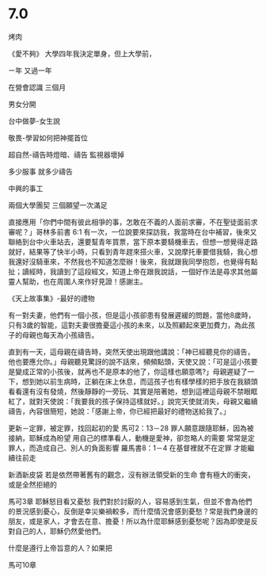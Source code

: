 # 7.0


烤肉

《愛不夠》
大學四年我決定單身，但上大學前，

ㄧ年 又過一年

在營會認識 三個月

男女分開

台中做夢-女生說

敬畏-學習如何把神擺首位

超自然-禱告時燈暗、禱告 監視器壞掉

多少服事 就多少禱告

中興的事工

兩個大學團契  三個願望一次滿足

直接應用「你們中間有彼此相爭的事，怎敢在不義的人面前求審，不在聖徒面前求審呢？」哥林多前書‬ ‭6:1‬
有一次，一位說要來探訪我，我當時在台中補習，後來又聯絡到台中火車站去，還要幫青年買票，當下原本要騎機車去，但想一想覺得走路就好，結果等了快半小時，只看到青年趕來搭火車，又說摩托車要借我騎，我心想我還好沒騎車來，不然我也不知道怎麼辦！後來，我就跟我同學抱怨，也覺得有點扯；讀經時，我讀到了這段經文，知道上帝在跟我說話，一個好作法是尋求其他屬靈人幫助，也在周圍人來作好見證！感謝主。

《天上故事集》-最好的禮物

有一對夫妻，他們有一個小孩，但是這小孩卻患有發展遲緩的問題，當他8歲時，只有3歲的智能，這對夫妻很擔憂這小孩的未來，以及照顧起來更加費力，為此孩子的母親也每天為小孩禱告。

直到有一天，這母親在禱告時，突然天使出現跟他講說：「神已經聽見你的禱告，他也要應允你。」母親聽見驚訝的說不話來，頻頻點頭，天使又說：「可是這小孩要是變成正常的小孩後，就再也不是原本的他了，你這樣也願意嗎?」母親遲疑了一下，想到她以前生病時，正躺在床上休息，而這孩子也有樣學樣的把手放在我額頭看看還有沒有發燒，然後靜靜的一旁玩、其實是陪著她，想到這裡這母親不禁眼眶紅了，就對天使說：「我要我的孩子保持這樣就好。」說完天使就消失，母親又繼續禱告，內容很簡短，她說：「感謝上帝，你已經把最好的禮物送給我了。」

更新－定罪，被定罪，找回起初的愛
馬可2：13－28
罪人願意跟隨耶穌，因為被接納，耶穌成為昐望
用自己的標準看人，動機是愛神，卻忽略人的需要
常常是定罪人，而造成自己、別人的負面影響
羅馬書8：1－4
在基督裡就不在定罪
才能繼續往前走

新酒新皮袋
若是依然帶著舊有的觀念，沒有辦法領受新的生命
會有極大的衝突，或是全然拒絕的

馬可3章
耶穌怒目看又憂愁
我們對於討厭的人，容易感到生氣，但並不會為他們的景況感到憂心，反倒是幸災樂禍較多，而什麼情況會感到憂愁？常是我們身邊的朋友，或是家人，才會去在意、擔憂！所以為什麼耶穌感到憂愁呢？因為即使是反對自己的人，耶穌仍然愛他們。

什麼是遵行上帝旨意的人？如果把


馬可10章
